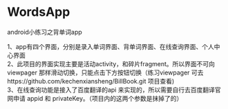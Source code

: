 # WordsApp
android小练习之背单词app  

1、app有四个界面，分别是录入单词界面、背单词界面、在线查询界面、个人中心界面  
2、此项目的界面实现主要是活动activity，和碎片fragment。所以界面不可向 viewpager 那样滑动切换，只能点击下方按钮切换（练习viewpager 可去https://github.com/kechenxiansheng/BillBook.git 项目查看)  
3、在线查询功能是接入了百度翻译的api 来实现的，所以需要自行去百度翻译官网申请 appid 和 privateKey。（项目内的这两个参数是抹掉了的）
